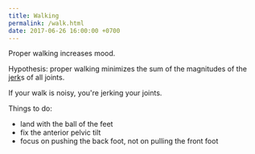 ```yaml
---
title: Walking
permalink: /walk.html
date: 2017-06-26 16:00:00 +0700
---
```


Proper walking increases mood.

Hypothesis:
proper walking minimizes the sum of
the magnitudes of the [jerk](https://en.wikipedia.org/wiki/Jerk_%28physics%29)s of all joints.

If your walk is noisy, you're jerking your joints.

Things to do:

- land with the ball of the feet
- fix the anterior pelvic tilt
- focus on pushing the back foot, not on pulling the front foot
